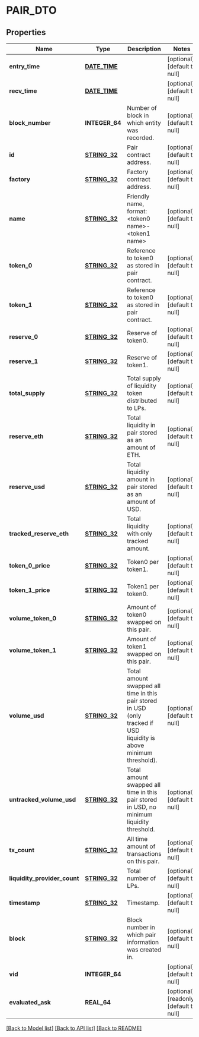 # PAIR_DTO

## Properties
Name | Type | Description | Notes
------------ | ------------- | ------------- | -------------
**entry_time** | [**DATE_TIME**](DATE_TIME.md) |  | [optional] [default to null]
**recv_time** | [**DATE_TIME**](DATE_TIME.md) |  | [optional] [default to null]
**block_number** | **INTEGER_64** | Number of block in which entity was recorded. | [optional] [default to null]
**id** | [**STRING_32**](STRING_32.md) | Pair contract address. | [optional] [default to null]
**factory** | [**STRING_32**](STRING_32.md) | Factory contract address. | [optional] [default to null]
**name** | [**STRING_32**](STRING_32.md) | Friendly name, format: &lt;token0 name&gt;-&lt;token1 name&gt; | [optional] [default to null]
**token_0** | [**STRING_32**](STRING_32.md) | Reference to token0 as stored in pair contract. | [optional] [default to null]
**token_1** | [**STRING_32**](STRING_32.md) | Reference to token0 as stored in pair contract. | [optional] [default to null]
**reserve_0** | [**STRING_32**](STRING_32.md) | Reserve of token0. | [optional] [default to null]
**reserve_1** | [**STRING_32**](STRING_32.md) | Reserve of token1. | [optional] [default to null]
**total_supply** | [**STRING_32**](STRING_32.md) | Total supply of liquidity token distributed to LPs. | [optional] [default to null]
**reserve_eth** | [**STRING_32**](STRING_32.md) | Total liquidity in pair stored as an amount of ETH. | [optional] [default to null]
**reserve_usd** | [**STRING_32**](STRING_32.md) | Total liquidity amount in pair stored as an amount of USD. | [optional] [default to null]
**tracked_reserve_eth** | [**STRING_32**](STRING_32.md) | Total liquidity with only tracked amount. | [optional] [default to null]
**token_0_price** | [**STRING_32**](STRING_32.md) | Token0 per token1. | [optional] [default to null]
**token_1_price** | [**STRING_32**](STRING_32.md) | Token1 per token0. | [optional] [default to null]
**volume_token_0** | [**STRING_32**](STRING_32.md) | Amount of token0 swapped on this pair. | [optional] [default to null]
**volume_token_1** | [**STRING_32**](STRING_32.md) | Amount of token1 swapped on this pair. | [optional] [default to null]
**volume_usd** | [**STRING_32**](STRING_32.md) | Total amount swapped all time in this pair stored in USD (only tracked if USD liquidity is above minimum threshold). | [optional] [default to null]
**untracked_volume_usd** | [**STRING_32**](STRING_32.md) | Total amount swapped all time in this pair stored in USD, no minimum liquidity threshold. | [optional] [default to null]
**tx_count** | [**STRING_32**](STRING_32.md) | All time amount of transactions on this pair. | [optional] [default to null]
**liquidity_provider_count** | [**STRING_32**](STRING_32.md) | Total number of LPs. | [optional] [default to null]
**timestamp** | [**STRING_32**](STRING_32.md) | Timestamp. | [optional] [default to null]
**block** | [**STRING_32**](STRING_32.md) | Block number in which pair information was created in. | [optional] [default to null]
**vid** | **INTEGER_64** |  | [optional] [default to null]
**evaluated_ask** | **REAL_64** |  | [optional] [readonly] [default to null]

[[Back to Model list]](../README.md#documentation-for-models) [[Back to API list]](../README.md#documentation-for-api-endpoints) [[Back to README]](../README.md)


